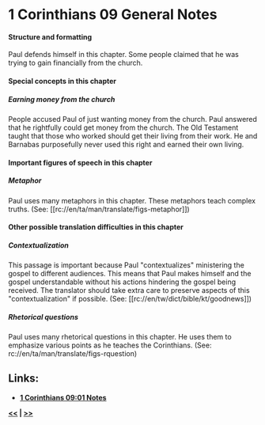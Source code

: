 # 1 Corinthians 09 General Notes

#### Structure and formatting

Paul defends himself in this chapter. Some people claimed that he was trying to gain financially from the church.

#### Special concepts in this chapter

##### Earning money from the church
People accused Paul of just wanting money from the church. Paul answered that he rightfully could get money from the church. The Old Testament taught that those who worked should get their living from their work. He and Barnabas purposefully never used this right and earned their own living.

#### Important figures of speech in this chapter

##### Metaphor
Paul uses many metaphors in this chapter. These metaphors teach complex truths. (See: [[rc://en/ta/man/translate/figs-metaphor]])

#### Other possible translation difficulties in this chapter

##### Contextualization
This passage is important because Paul "contextualizes" ministering the gospel to different audiences. This means that Paul makes himself and the gospel understandable without his actions hindering the gospel being received. The translator should take extra care to preserve aspects of this "contextualization" if possible. (See: [[rc://en/tw/dict/bible/kt/goodnews]])

##### Rhetorical questions
Paul uses many rhetorical questions in this chapter. He uses them to emphasize various points as he teaches the Corinthians. (See: rc://en/ta/man/translate/figs-rquestion)

## Links:

* __[1 Corinthians 09:01 Notes](./01.md)__

__[<<](../08/intro.md) | [>>](../10/intro.md)__
